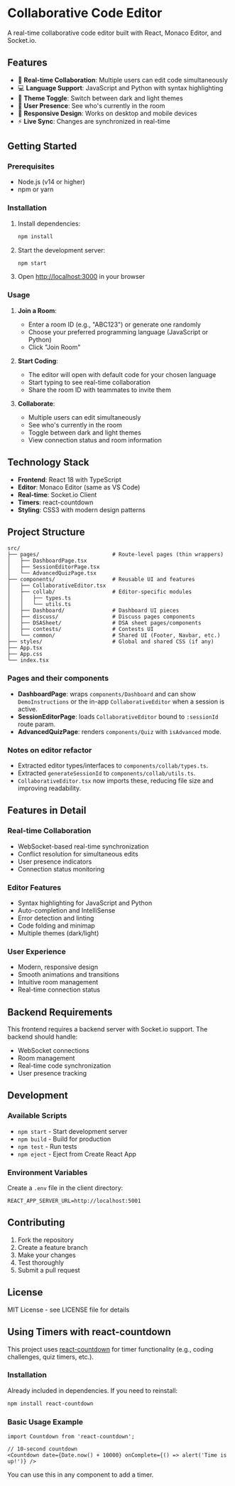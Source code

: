 # Collaborative Code Editor

A real-time collaborative code editor built with React, Monaco Editor, and Socket.io.

## Features

- 🚀 **Real-time Collaboration**: Multiple users can edit code simultaneously
- 💻 **Language Support**: JavaScript and Python with syntax highlighting
- 🌙 **Theme Toggle**: Switch between dark and light themes
- 👥 **User Presence**: See who's currently in the room
- 📱 **Responsive Design**: Works on desktop and mobile devices
- ⚡ **Live Sync**: Changes are synchronized in real-time

## Getting Started

### Prerequisites

- Node.js (v14 or higher)
- npm or yarn

### Installation

1. Install dependencies:
   ```bash
   npm install
   ```

2. Start the development server:
   ```bash
   npm start
   ```

3. Open [http://localhost:3000](http://localhost:3000) in your browser

### Usage

1. **Join a Room**:
   - Enter a room ID (e.g., "ABC123") or generate one randomly
   - Choose your preferred programming language (JavaScript or Python)
   - Click "Join Room"

2. **Start Coding**:
   - The editor will open with default code for your chosen language
   - Start typing to see real-time collaboration
   - Share the room ID with teammates to invite them

3. **Collaborate**:
   - Multiple users can edit simultaneously
   - See who's currently in the room
   - Toggle between dark and light themes
   - View connection status and room information

## Technology Stack

- **Frontend**: React 18 with TypeScript
- **Editor**: Monaco Editor (same as VS Code)
- **Real-time**: Socket.io Client
- **Timers**: react-countdown
- **Styling**: CSS3 with modern design patterns

## Project Structure

```
src/
├── pages/                       # Route-level pages (thin wrappers)
│   ├── DashboardPage.tsx
│   ├── SessionEditorPage.tsx
│   └── AdvancedQuizPage.tsx
├── components/                  # Reusable UI and features
│   ├── CollaborativeEditor.tsx
│   ├── collab/                  # Editor-specific modules
│   │   ├── types.ts
│   │   └── utils.ts
│   ├── Dashboard/               # Dashboard UI pieces
│   ├── discuss/                 # Discuss pages components
│   ├── DSASheet/                # DSA sheet pages/components
│   ├── contests/                # Contests UI
│   └── common/                  # Shared UI (Footer, Navbar, etc.)
├── styles/                      # Global and shared CSS (if any)
├── App.tsx
├── App.css
└── index.tsx
```

### Pages and their components
- **DashboardPage**: wraps `components/Dashboard` and can show `DemoInstructions` or the in-app `CollaborativeEditor` when a session is active.
- **SessionEditorPage**: loads `CollaborativeEditor` bound to `:sessionId` route param.
- **AdvancedQuizPage**: renders `components/Quiz` with `isAdvanced` mode.

### Notes on editor refactor
- Extracted editor types/interfaces to `components/collab/types.ts`.
- Extracted `generateSessionId` to `components/collab/utils.ts`.
- `CollaborativeEditor.tsx` now imports these, reducing file size and improving readability.

## Features in Detail

### Real-time Collaboration
- WebSocket-based real-time synchronization
- Conflict resolution for simultaneous edits
- User presence indicators
- Connection status monitoring

### Editor Features
- Syntax highlighting for JavaScript and Python
- Auto-completion and IntelliSense
- Error detection and linting
- Code folding and minimap
- Multiple themes (dark/light)

### User Experience
- Modern, responsive design
- Smooth animations and transitions
- Intuitive room management
- Real-time connection status

## Backend Requirements

This frontend requires a backend server with Socket.io support. The backend should handle:

- WebSocket connections
- Room management
- Real-time code synchronization
- User presence tracking

## Development

### Available Scripts

- `npm start` - Start development server
- `npm build` - Build for production
- `npm test` - Run tests
- `npm eject` - Eject from Create React App

### Environment Variables

Create a `.env` file in the client directory:

```env
REACT_APP_SERVER_URL=http://localhost:5001
```

## Contributing

1. Fork the repository
2. Create a feature branch
3. Make your changes
4. Test thoroughly
5. Submit a pull request

## License

MIT License - see LICENSE file for details

## Using Timers with react-countdown

This project uses [react-countdown](https://www.npmjs.com/package/react-countdown) for timer functionality (e.g., coding challenges, quiz timers, etc.).

### Installation

Already included in dependencies. If you need to reinstall:
```bash
npm install react-countdown
```

### Basic Usage Example

```tsx
import Countdown from 'react-countdown';

// 10-second countdown
<Countdown date={Date.now() + 10000} onComplete={() => alert('Time is up!')} />
```

You can use this in any component to add a timer.
